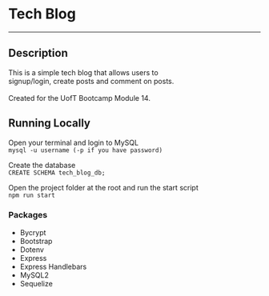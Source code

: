 # Tech Blog
---
## Description
This is a simple tech blog that allows users to \
signup/login, create posts and comment on posts.\
\
Created for the UofT Bootcamp Module 14.

## Running Locally
Open your terminal and login to MySQL \
`mysql -u username (-p if you have password)`

Create the database \
`CREATE SCHEMA tech_blog_db;`

Open the project folder at the root and run the start script \
`npm run start`
### Packages
- Bycrypt
- Bootstrap
- Dotenv
- Express
- Express Handlebars
- MySQL2
- Sequelize
